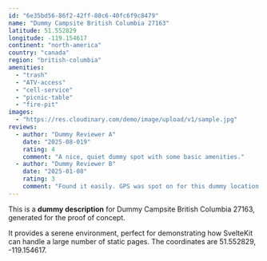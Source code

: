 ```yaml
---
id: "6e35bd56-86f2-42ff-80c6-40fc6f9c8479"
name: "Dummy Campsite British Columbia 27163"
latitude: 51.552829
longitude: -119.154617
continent: "north-america"
country: "canada"
region: "british-columbia"
amenities:
  - "trash"
  - "ATV-access"
  - "cell-service"
  - "picnic-table"
  - "fire-pit"
images:
  - "https://res.cloudinary.com/demo/image/upload/v1/sample.jpg"
reviews:
  - author: "Dummy Reviewer A"
    date: "2025-08-019"
    rating: 4
    comment: "A nice, quiet dummy spot with some basic amenities."
  - author: "Dummy Reviewer B"
    date: "2025-01-08"
    rating: 3
    comment: "Found it easily. GPS was spot on for this dummy location."
---
```


This is a **dummy description** for Dummy Campsite British Columbia 27163, generated for the proof of concept.

It provides a serene environment, perfect for demonstrating how SvelteKit can handle a large number of static pages. The coordinates are 51.552829, -119.154617.
